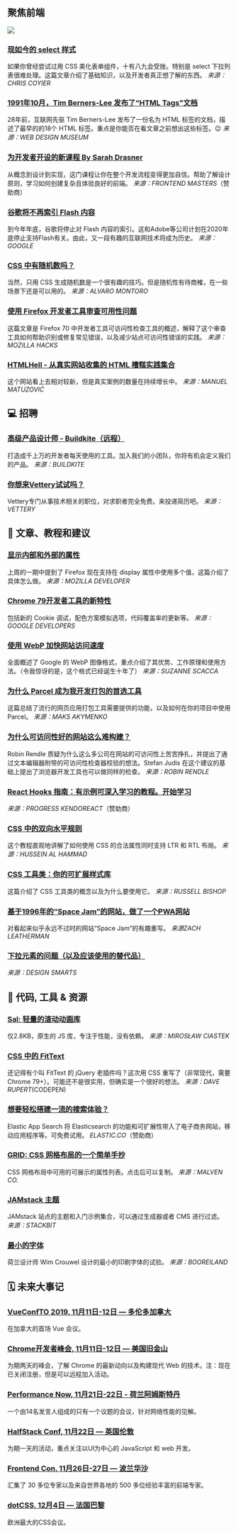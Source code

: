 ## 聚焦前端

![](https://res.cloudinary.com/cpress/image/upload/w_1280,e_sharpen:60/v1572439195/hj8h0bmcxuciuro8r3mg.jpg)

### [现如今的 select 样式](https://css-tricks.com/the-current-state-of-styling-selects-in-2019/)

如果你曾经尝试过用 CSS 美化表单组件，十有八九会受挫。特别是 select 下拉列表很难处理。这篇文章介绍了基础知识，以及开发者真正想了解的东西。
*来源：CHRIS COYIER*

### [1991年10月，Tim Berners-Lee 发布了“HTML Tags”文档](https://www.webdesignmuseum.org/web-design-history/tim-berners-lee-published-a-document-called-html-tags-1991)

28年前，互联网先驱 Tim Berners-Lee 发布了一份名为 HTML 标签的文档，描述了最早的的18个 HTML 标签。重点是你能否在看文章之前想出这些标签。😉
*来源：WEB DESIGN MUSEUM*

### [为开发者开设的新课程 By Sarah Drasner](https://frontendmasters.com/courses/design-for-developers/)

从概念到设计到实现，这门课程让你在整个开发流程变得更加自信。帮助了解设计原则，学习如何创建复杂且体验良好的前端。
*来源：FRONTEND MASTERS*（赞助商）

### [谷歌将不再索引 Flash 内容](https://webmasters.googleblog.com/2019/10/goodbye-flash.html)

到今年年底，谷歌将停止对 Flash 内容的索引。这和Adobe等公司计划在2020年底停止支持Flash有关。由此，又一段有趣的互联网技术将成为历史。
*来源：GOOGLE*

### [CSS 中有随机数吗？](https://css-tricks.com/are-there-random-numbers-in-css/)

当然，只用 CSS 生成随机数是一个很有趣的技巧。但是随机性有待商榷，在一些场景下还是可以用的。
*来源：ALVARO MONTORO*

### [使用 Firefox 开发者工具审查可用性问题](https://hacks.mozilla.org/2019/10/auditing-for-accessibility-problems-with-firefox-developer-tools/)

这篇文章是 Firefox 70 中开发者工具可访问性检查工具的概述，解释了这个审查工具如何帮助识别或修复常见错误，以及减少站点可访问性错误的实践。
*来源：MOZILLA HACKS*

### [HTMLHell - 从真实网站收集的 HTML 槽糕实践集合](https://www.htmhell.dev/)

这个网站看上去相对较新，但是真实案例的数量在持续增长中。
*来源：MANUEL MATUZOVIĆ*

## 💻 招聘
### [高级产品设计师 - Buildkite（远程）](https://buildkite.com/careers/senior-product-designer)

打造成千上万的开发者每天使用的工具。加入我们的小团队，你将有机会定义我们的产品。
*来源：BUILDKITE*

### [你想来Vettery试试吗？](https://www.vettery.com/tech?utm_source=newsletter&utm_medium=cooper-frontendfocus&utm_term=tech&utm_content=grouped&utm_campaign=ad-77580)

Vettery专门从事技术相关的职位，对求职者完全免费。来投递简历吧。
*来源：VETTERY*

## 📙 文章、教程和建议
### [显示内部和外部的属性](https://www.youtube.com/watch?v=4Clyc38U-MA&feature=youtu.be)

上周的一期中提到了 Firefox 现在支持在 display 属性中使用多个值，这篇介绍了具体怎么做。
*来源：MOZILLA DEVELOPER*

### [Chrome 79开发者工具的新特性](https://developers.google.com/web/updates/2019/10/devtools)

包括新的 Cookie 调试，配色方案模拟选项，代码覆盖率的更新等。
*来源：GOOGLE DEVELOPERS*

### [使用 WebP 加快网站访问速度](https://www.smashingmagazine.com/2019/10/speed-up-your-website-webp/)

全面概述了 Google 的 WebP 图像格式，重点介绍了其优势、工作原理和使用方法。（令我惊讶的是，这个格式已经诞生十年了）
*来源：SUZANNE SCACCA*

### [为什么 Parcel 成为我开发打包的首选工具](https://css-tricks.com/why-parcel-has-become-my-go-to-bundler-for-development/)

这篇总结了流行的网页应用打包工具需要提供的功能，以及如何在你的项目中使用Parcel。
*来源：MAKS AKYMENKO*

### [为什么可访问性好的网站这么难构建？](https://css-tricks.com/why-are-accessible-websites-so-hard-to-build/)

Robin Rendle 质疑为什么这么多公司在网站的可访问性上苦苦挣扎，并提出了通过文本编辑器附带的可访问性检查器校验的想法。Stefan Judis 在这个建议的基础上提出了浏览器开发工具也可以做同样的检查。
*来源：ROBIN RENDLE*

### [React Hooks 指南：有示例可深入学习的教程。开始学习](https://www.telerik.com/kendo-react-ui/react-hooks-guide/?utm_medium=cpm&utm_source=frontendfocus&utm_campaign=kendo-ui-react-blog-react-hooks-guide&utm_content=brieflink)

*来源：PROGRESS KENDOREACT*（赞助商）

### [CSS 中的双向水平规则](https://dev.to/hus_hmd/bidirectional-horizontal-rules-in-css-56f4)

这个教程直观地讲解了如何使用 CSS 的合法属性同时支持 LTR 和 RTL 布局。
*来源：HUSSEIN AL HAMMAD*

### [CSS 工具类：你的可扩展样式库](https://blog.logrocket.com/css-utility-classes-library-extendable-styles/)

这篇介绍了 CSS 工具类的概念以及为什么要使用它。
*来源：RUSSELL BISHOP*

### [基于1996年的“Space Jam”的网站，做了一个PWA网站](https://www.zachleat.com/web/space-jam/)

对看起来似乎永远不过时的网站“Space Jam”的有趣重写。
*来源ZACH LEATHERMAN*

### [下拉元素的问题（以及应该使用的替代品）](https://designsmarts.co/the-problem-with-dropdowns/)

*来源：DESIGN SMARTS*

## 🔧 代码, 工具 & 资源
### [Sal: 轻量的滚动动画库](https://mciastek.github.io/sal/)

仅2.8KB，原生的 JS 库，专注于性能，没有依赖。
*来源：MIROSŁAW CIASTEK*

### [CSS 中的 FitText](https://codepen.io/davatron5000/full/ZEEepRp)

还记得有个叫 FitText 的 jQuery 老插件吗？这次用 CSS 重写了（非常现代，需要 Chrome 79+）。可能还不是很实用，但确实是一个很好的想法。
*来源：DAVE RUPERT*(CODEPEN)

### [想要轻松搭建一流的搜索体验？](https://info.elastic.co/app-search-trial-v9.html?ultron=app-search-trial&blade=cooperpress-sponsored-oct-30&hulk=cpc)

Elastic App Search 将 Elasticsearch 的功能和可扩展性带入了电子商务网站，移动应用程序等。可免费试用。
*ELASTIC.CO*（赞助商）

### [GRID: CSS 网格布局的一个简单手抄](http://grid.malven.co/)

CSS 网格布局中可用的可展示的属性列表。点击后可以复制。
*来源：MALVEN CO.*

### [JAMstack 主题](https://jamstackthemes.dev/)

JAMstack 站点的主题和入门示例集合，可以通过生成器或者 CMS 进行过滤。
*来源：STACKBIT*

### [最小的字体](https://raffinaderij.booreiland.amsterdam/minimalwim/)

荷兰设计师 Wim Crouwel 设计的最小的印刷字体的试验。
*来源：BOOREILAND*

## 🗓 未来大事记
### [VueConfTO 2019, 11月11日-12日 — 多伦多加拿大](https://vuetoronto.com/)

在加拿大的首场 Vue 会议。

### [Chrome开发者峰会, 11月11日-12日 — 美国旧金山](https://developer.chrome.com/devsummit/)

为期两天的峰会，了解 Chrome 的最新动向以及构建现代 Web 的技术。注：现在已关闭注册，但是可以远程加入活动。

### [Performance Now, 11月21日-22日 - 荷兰阿姆斯特丹](https://perfnow.nl/)

一个由14名发言人组成的只有一个议题的会议，针对网络性能的见解。

### [HalfStack Conf, 11月22日 — 英国伦敦](https://halfstackconf.com/london/)

为期一天的活动，重点关注以UI为中心的 JavaScript 和 web 开发。

### [Frontend Con, 11月26日-27日 — 波兰华沙](https://frontend-con.io/)

汇集了 30 多位专家以及来自世界各地的 500 多位经验丰富的前端专家。

### [ dotCSS, 12月4日 — 法国巴黎](https://www.dotcss.io/)

欧洲最大的CSS会议。

